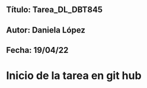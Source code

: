 ## Título: Tarea_DL_DBT845

## Autor: Daniela López

## Fecha: 19/04/22

# Inicio de la tarea en git hub

